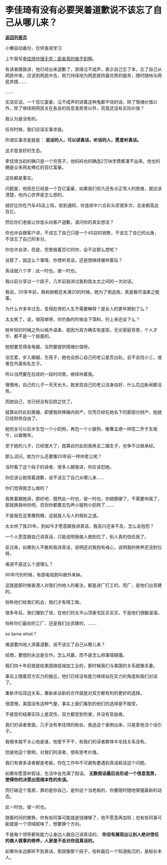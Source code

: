 # 李佳琦有没有必要哭着道歉说不该忘了自己从哪儿来？

[**返回列表页**](/gzh/记忆承载3)

小懒自动备份，仅供查阅学习

上午我写[李佳琦也很无奈：臣妾真的做不到啊](http://mp.weixin.qq.com/s?__biz=MzU0MjYwNDU2Mw==&mid=2247512158&idx=1&sn=acb77a9ed6627037f47011d09f03c733&chksm=fb1adc22cc6d5534677a2719d22b09951f9ad1df85055e3183c4f550ac1d4bf154bd4cf9cc67&scene=21#wechat_redirect)。  

有读者跟我讲，他已经出来道歉了，哭得泣不成声，表示自己忘了本，忘了自己从网民中来，应该到网民中去，努力持续地为网民提供最优质的服务，随时随地与网民共情.......  

.......  

实话实话，一个百亿富豪，泣不成声的讲着这种鬼都不信的话，除了情绪价值以外，除了继续把网民关在各自的信息茧房里以外，究竟还没有实际价值？  

我认为是没有的。  

任何时候，我们应该实事求是。  

所谓实事求是就是： **说话的人，可以讲真话，听话的人，愿意听真话。**

这才是良好的生态。  

李佳琦当初的确只是一个穷孩子，他妈妈也的确连2万块学费都凑不出来。他也的确是众多网友捧红的百亿富豪。

这些都是事实。

问题是，他现在已经是一个百亿富豪，如果我们但凡还有点正常人的思维，就应该清楚，他内心世界是怎么想的。

就好比你在汽车4S店上班，收到通知，你连续中六合彩头奖很多次，总金额高达百亿。

然后你们老板让你低头向客户道歉，请问你的真实想法？

你也许会跟客户讲，不该忘了自己只是一个4S店的销售，不该忘了自己的出身，不该忘了自己的本分。  

你也许会讲，但是，兜里揣着百亿的你，会不会那么想呢？  

说穿了，就这么个事情，你想听真话，还是想继续被哄着玩？  

真话就八个字：此一时也，彼一时也。  

我以前分享过一个段子，几年前我讲过我和我太太之间的一次对话。

我说，20多年前，我和她都还未满20的时候，她为了倒追我，真是极尽温柔之能事。

为什么许多年过去，变得彪悍的人生不需要解释？是女人的更年期到了么？

太太笑了，说，很简单呀，你钓鱼的时候会下饵料，钓上来还会下么？

她年轻的时候之所以格外温柔，是因为双方确实有差距，无论家庭背景，个人才华，都不是一个层面的。

她想要觅得金龟婿，当然要提供情绪价值呀。  

谈恋爱，步入婚姻，生孩子，她也会担心自己的老公是否出轨，会不会找小三，或者在外面有私生子。  

所以当然要在后续的一段时间里，继续哄着我。

慢慢地，自己的儿子一天天长大，她发现自己的老公洁身自好，什么花边新闻都没有。

而她自己，也已经没有后顾之忧了。

就算此时此刻离婚，即便我转移婚内财产，仅凭已经在她名下的那部分财产，她就已经财务自由了。  

她完全可以后半生包一个小奶狗，再包一个小狼狗，像曹孟德一样揽二乔于东南兮，以娱晚年。

至于她的儿子，已经很大了，就算此时此刻我再去二婚生子，也争不过继承权。

那么试问，她为什么还要像20年前一样哄老公呢？

当时看了这个段子的读者，很多人跟我讲，你应该怼她。  

你应该让她哭着道歉，说不该忘了自己从哪儿来......

你们觉得我怎么做的？

我笑着跟她讲，那好吧，既然此一时也，彼一时也，你翅膀硬了，不需要哄我了，那就换我哄你吧，否则你都要去包养小狼狗小奶狗了.......

不是我在这里撒狗粮，这就是人与人的相处之道。

太太哄了我20年，到如今才愿意跟我讲真话，我高兴还来不及，怎么会抱怨？

一个人愿意跟自己讲真话，只能说明我做人做到位了，别人真的信任我了。

反过来，如果别人不敢和我讲真话，说明还对我抱有戒心，说明我的修养还没到位呀。  

难道不是这么个道理么？

90年代的时候，有部电视剧叫做外来妹。  

这就是那时候香港人对我们内地人的看法，都是进厂打工的，而厂，是他们出资建的。

俗称他们给我们机会，我们才有得工做。

很多年后，我们赚到了钱，在他们的太平山顶豪宅区买买买，于是他们很酸溜溜。

俗称你们最初的工厂，还是我们出资建的，.......

so tama what？  

难道要内地人哭着道歉，说不该忘了自己从哪儿来？

经商，要想的永远是合作，怎么共赢，而不是怎么把事情搞僵。  

我们四十年前就是给美国搞低端加工业的，那时候我们与美国的关系就像夫妻。

事实上随着双方实力的接近，他们已经没有能力继续站在实力的角度和我们对话了。  

重新评估双边关系，重新来谈新的合作就是对双方都有利的更好的选择。  

很遗憾，美国没有这种气量，事实上我们看到的他们的选择是不接受。

不接受的结果实际上是双伤，双方都受到伤害，并没有受益者。

我们的读者里面，几乎没有李佳琦的粉丝，我选这个案例出来，只是拿他当个话引子。

我根本就不关心他是谁，他爱干不干，和我们的读者群体半毛钱关系没有。

但是他这个案例，对我们的读者，很有思考价值。

我们有很多读者都是老板，你在工作中不可避免要遇到真话假话这个问题。  

如果你愿意听假话，生活中会充满了假话。 **无数假话最后会形成一个信息茧房，使得你的决策出现根本性的失误。**

而打破这个茧房，靠的是你自己，是你这个当老板的，你要随时随地掌握最新的动态。

此一时也，彼一时也。

随着时间的推移，你有些同事可能就是钱赚够了，他不愿意再加班；也有些同事可能就是一个领域腻味了，想要换个方向。  

不是每个领导都有能力让身边人跟自己讲真话的， **你没有展现出让别人绝对信任的做人做事的修养，人家是不会对你说真话的。**

如果你永远都听不到真话，那就像那个段子，俗称最后一个知道船沉的，是船长本人。

